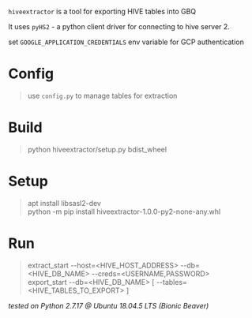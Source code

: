 `hiveextractor` is a tool for exporting HIVE tables into GBQ  

It uses `pyHS2` - a python client driver for connecting to hive server 2.  
  
set `GOOGLE_APPLICATION_CREDENTIALS` env variable for GCP authentication  

# Config  
> use `config.py` to manage tables for extraction  

# Build  
> python hiveextractor/setup.py bdist_wheel  

# Setup  
> apt install libsasl2-dev  
python -m pip install hiveextractor-1.0.0-py2-none-any.whl  

# Run  
> extract_start --host=<HIVE_HOST_ADDRESS> --db=<HIVE_DB_NAME> --creds=<USERNAME,PASSWORD>  
export_start --db=<HIVE_DB_NAME> [ --tables=<HIVE_TABLES_TO_EXPORT> ]  

*tested on Python 2.7.17 @ Ubuntu 18.04.5 LTS (Bionic Beaver)*  
